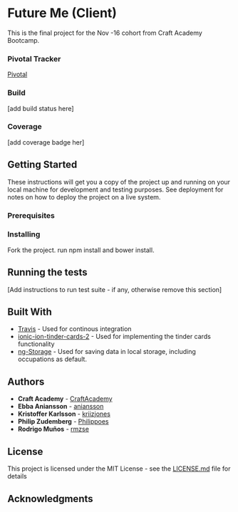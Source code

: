 # Future Me (Client)
This is the final project for the Nov -16 cohort from Craft Academy Bootcamp.

### Pivotal Tracker
[Pivotal](https://www.pivotaltracker.com/n/projects/1968195)

### Build
[add build status here]

### Coverage
[add coverage badge her]

## Getting Started

These instructions will get you a copy of the project up and running on your local machine for development and testing purposes. See deployment for notes on how to deploy the project on a live system.

### Prerequisites

<!-- To be able to install and run the application you need to have Rails 5 and PostgreSQL installed. -->

### Installing

Fork the project. run npm install and bower install. 

## Running the tests

[Add instructions to run test suite - if any, otherwise remove this section]

## Built With

  * [Travis](https://travis-ci.org) - Used for continous integration
  * [ionic-ion-tinder-cards-2](https://github.com/loringdodge/ionic-ion-tinder-cards-2) - Used for implementing the tinder cards functionality
  * [ng-Storage](https://github.com/gsklee/ngStorage) - Used for saving data in local storage, including occupations as default.

## Authors
  * **Craft Academy** - [CraftAcademy](https://github.com/CraftAcademy)
  * **Ebba Aniansson** - [aniansson](https://github.com/aniansson)
  * **Kristoffer Karlsson** - [kriizjones](https://github.com/kriizjones)
  * **Philip Zudemberg** - [Philippoes](https://github.com/Philippoes)
  * **Rodrigo Muños** - [rmzse](https://github.com/rmzse)

## License

This project is licensed under the MIT License - see the [LICENSE.md](LICENSE.md) file for details

## Acknowledgments
